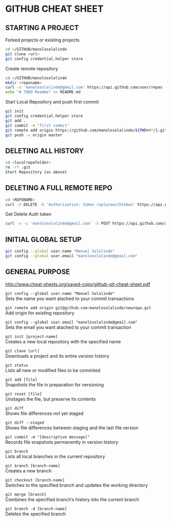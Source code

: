 # GITHUB CHEAT SHEET

## STARTING A PROJECT

Forked projects or existing projects
```bash
cd ~/GITHUB/manolosolalinde
git clone <url>
git config credential.helper store
```

Create remote repository
```bash
cd ~/GITHUB/manolosolalinde
mkdir <reponame>
curl -u 'manolosolalinde@gmail.com' https://api.github.com/user/repos -d '{"name":"'"${PWD##*/}"'"}'
echo "# TODO Readme" >> README.md
```

Start Local Repository and push first commit
```bash
git init
git config credential.helper store
git add .
git commit -m "first commit"
git remote add origin https://github.com/manolosolalinde/${PWD##*/}.git
git push -u origin master
```
## DELETING ALL HISTORY
```bash
cd <localrepofolder>
rm -rf .git
Start Repository (as above)
```
## DELETING A FULL REMOTE REPO
```bash
cd <REPONAME>
curl -X DELETE -H 'Authorization: token replacewithtoken' https://api.github.com/repos/manolosolalinde/${PWD##*/}
```
Get Delete Auth token
```bash
curl -v -u 'manolosolalinde@gmail.com' -X POST https://api.github.com/authorizations -d '{"scopes":["delete_repo"], "note":"token with delete repo scope"}' >> token.json
```
## INITIAL GLOBAL SETUP
```bash
git config --global user.name "Manuel Solalinde"
git config --global user.email "manolosolalinde@gmail.com"
```

## GENERAL PURPOSE

http://www.cheat-sheets.org/saved-copy/github-git-cheat-sheet.pdf

`git config --global user.name "Manuel Solalinde"`\
Sets the name you want atached to your commit transactions

`git remote add origin git@github.com:manolosolalinde/newrepo.git`\
Add origin for existing repository

`git config --global user.email "manolosolalinde@gmail.com"`\
Sets the email you want atached to your commit transaction

`git init [project-name]`\
Creates a new local repository with the specified name

`git clone [url]`\
Downloads a project and its entire version history

`git status`\
Lists all new or modified files to be commited

`git add [file]`\
Snapshots the file in preparation for versioning

`git reset [file]`\
Unstages the file, but preserve its contents

`git diff`\
Shows file differences not yet staged

`git diff --staged`\
Shows file differences between staging and the last file version

`git commit -m "[descriptive message]"`\
Records file snapshots permanently in version history

`git branch`\
Lists all local branches in the current repository

`git branch [branch-name]`\
Creates a new branch

`git checkout [branch-name]`\
Switches to the specified branch and updates the working directory

`git merge [branch]`\
Combines the specified branch’s history into the current branch

`git branch -d [branch-name]`\
Deletes the specified branch
